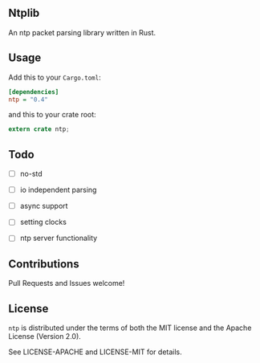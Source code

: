 Ntplib
------------

An ntp packet parsing library written in Rust.


Usage
-----

Add this to your `Cargo.toml`:

```ini
[dependencies]
ntp = "0.4"
```

and this to your crate root:

```rust
extern crate ntp;
```

Todo
----

- [ ] no-std
- [ ] io independent parsing
- [ ] async support
- [ ] setting clocks
- [ ] ntp server functionality


Contributions
-------------

Pull Requests and Issues welcome!

License
-------

`ntp` is distributed under the terms of both the MIT license and the Apache License (Version 2.0).

See LICENSE-APACHE and LICENSE-MIT for details.
